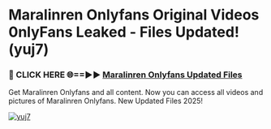 # Maralinren Onlyfans Original Videos 0nlyFans Leaked - Files Updated! (yuj7)

<h3>🔴 CLICK HERE 🌐==►► <a href="https://tinyurl.com/ehrbuxhb" rel="nofollow">Maralinren Onlyfans Updated Files</a></h3>

Get Maralinren Onlyfans and all content. Now you can access all videos and pictures of Maralinren Onlyfans. New Updated Files 2025!

[![yuj7](https://i.imgur.com/lVYEuWS.gif)](https://tinyurl.com/ehrbuxhb)
